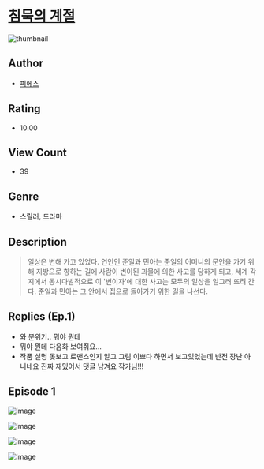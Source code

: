 # [침묵의 계절](https://comic.naver.com/challenge/list?titleId=810987)
![thumbnail](https://image-comic.pstatic.net/user_contents_data/challenge_comic/2023/05/25/367146/upload_3690249324210512485_480x623.jpeg)

## Author
- [피에스](https://comic.naver.com/artistTitle?id=367146)

## Rating
- 10.00

## View Count
- 39

## Genre
- 스릴러, 드라마

## Description
> 일상은 변해 가고 있었다. 연인인 준일과 민아는 준일의 어머니의 문안을 가기 위해 지방으로 향하는 길에 사람이 변이된 괴물에 의한 사고를 당하게 되고, 세계 각지에서 동시다발적으로 이 '변이자'에 대한 사고는 모두의 일상을 일그러 뜨려 간다. 준일과 민아는 그 안에서 집으로 돌아가기 위한 길을 나선다.

## Replies (Ep.1)
- 와 분위기.. 뭐야 뭔데
- 뭐야 뭔데 다음화 보여줘요...
- 작품 설명 못보고 로맨스인지 알고 그림 이쁘다 하면서 보고있었는데 반전 장난 아니네요 진짜 재밌어서 댓글 남겨요 작가님!!!

## Episode 1
![image](https://image-comic.pstatic.net/user_contents_data/challenge_comic/2023/05/25/367146/upload_7005688296103895652.jpeg)

![image](https://image-comic.pstatic.net/user_contents_data/challenge_comic/2023/05/25/367146/upload_3487530359617632307.jpeg)

![image](https://image-comic.pstatic.net/user_contents_data/challenge_comic/2023/05/25/367146/upload_7148961047682441783.jpeg)

![image](https://image-comic.pstatic.net/user_contents_data/challenge_comic/2023/05/25/367146/upload_3977352889086862904.jpeg)
